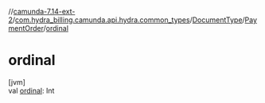//[camunda-7.14-ext-2](../../../../index.md)/[com.hydra_billing.camunda.api.hydra.common_types](../../index.md)/[DocumentType](../index.md)/[PaymentOrder](index.md)/[ordinal](ordinal.md)

# ordinal

[jvm]\
val [ordinal](ordinal.md): Int

